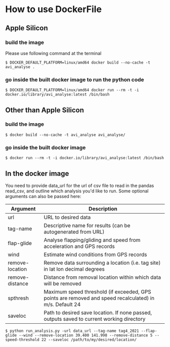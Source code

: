 # How to use DockerFile

## Apple Silicon
### build the image
Please use following command at the terminal
```
$ DOCKER_DEFAULT_PLATFORM=linux/amd64 docker build --no-cache -t avi_analyse .
```

### go inside the built docker image to run the python code
```
$ DOCKER_DEFAULT_PLATFORM=linux/amd64 docker run --rm -t -i docker.io/library/avi_analyse:latest /bin/bash
```

## Other than Apple Silicon
### build the image
```
$ docker build --no-cache -t avi_analyse avi_analyse/
```

### go inside the built docker image
```
$ docker run --rm -t -i docker.io/library/avi_analyse:latest /bin/bash
```

## In the docker image
You need to provide data_url for the url of csv file to read in the pandas read_csv, and outline which analysis you'd like to run. Some optional arguments can also be passed here:

| Argument | Description |
| --- | --- |
| url | URL to desired data |
| tag-name | Descriptive name for results (can be autogenerated from URL) |
| flap-glide | Analyse flapping/gliding and speed from acceleration and GPS records |
| wind | Estimate wind conditions from GPS records |
| remove-location | Remove data surrounding a location (i.e. tag site) in lat lon decimal degrees |
| remove-distance | Distance from removal location within which data will be removed |
| spthresh | Maximum speed threshold (if exceeded, GPS points are removed and speed recalculated) in m/s. Default 24 |
| saveloc | Path to desired save location. If none passed, outputs saved to current working directory |

```
$ python run_analysis.py -url data_url --tag-name tag4_2021 --flap-glide --wind --remove-location 39.400 141.998 --remove-distance 5 --speed-threshold 22 --saveloc /path/to/my/desired/location/
```